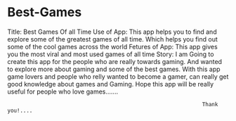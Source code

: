 # Best-Games
Title:
Best Games Of all Time
Use of App:
This app helps you to find and explore some of the greatest games of all time. Which helps you find out some of the cool games across the world
Fetures of App:
This app gives you the most viral and most used games of all time
Story:
I am Going to create this app for the people who are really towards gaming. And wanted to explore more about gaming and some of the best games. With this app game lovers and people who relly wanted to become a gamer, can really get good knowledge about games and Gaming. Hope this app will be really useful for people who love games.......

                                                                  Thank you!....
